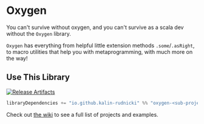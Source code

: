 
# Oxygen

You can't survive without oxygen, and you can't survive as a scala dev without the `Oxygen` library.

`Oxygen` has everything from helpful little extension methods `.some`/`.asRight`,
to macro utilities that help you with metaprogramming, with much more on the way!

## Use This Library

[Badge-SonatypeReleases]: https://img.shields.io/maven-central/v/io.github.kalin-rudnicki/oxygen-core_3?style=for-the-badge&label=Latest%20Version&color=%235E9E1A
[Link-SonatypeReleases]: https://mvnrepository.com/artifact/io.github.kalin-rudnicki/
[![Release Artifacts][Badge-SonatypeReleases]][Link-SonatypeReleases]

```scala
libraryDependencies += "io.github.kalin-rudnicki" %% "oxygen-<sub-project>" % "<latest-version-above>"
```

Check out [the wiki](https://github.com/Kalin-Rudnicki/Oxygen/wiki) to see a full list of projects and examples.
